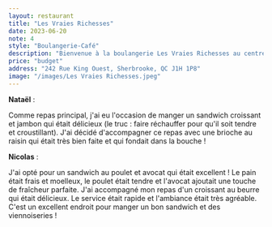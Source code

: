 ```yaml
---
layout: restaurant
title: "Les Vraies Richesses"
date: 2023-06-20
note: 4
style: "Boulangerie-Café"
description: "Bienvenue à la boulangerie Les Vraies Richesses au centre-ville de Sherbrooke ! Un endroit chaleureux où les viennoiseries et les sandwichs sont préparés avec passion."
price: "budget"
address: "242 Rue King Ouest, Sherbrooke, QC J1H 1P8"
image: "/images/Les Vraies Richesses.jpeg"
---
```


**Nataël** :

Comme repas principal, j'ai eu l'occasion de manger un sandwich croissant et jambon qui était délicieux (le truc : faire réchauffer pour qu'il soit tendre et croustillant). J'ai décidé d'accompagner ce repas avec une brioche au raisin qui était très bien faite et qui fondait dans la bouche !

**Nicolas** :

J'ai opté pour un sandwich au poulet et avocat qui était excellent ! Le pain était frais et moelleux, le poulet était tendre et l'avocat ajoutait une touche de fraîcheur parfaite. J'ai accompagné mon repas d'un croissant au beurre qui était délicieux. Le service était rapide et l'ambiance était très agréable. C'est un excellent endroit pour manger un bon sandwich et des viennoiseries ! 